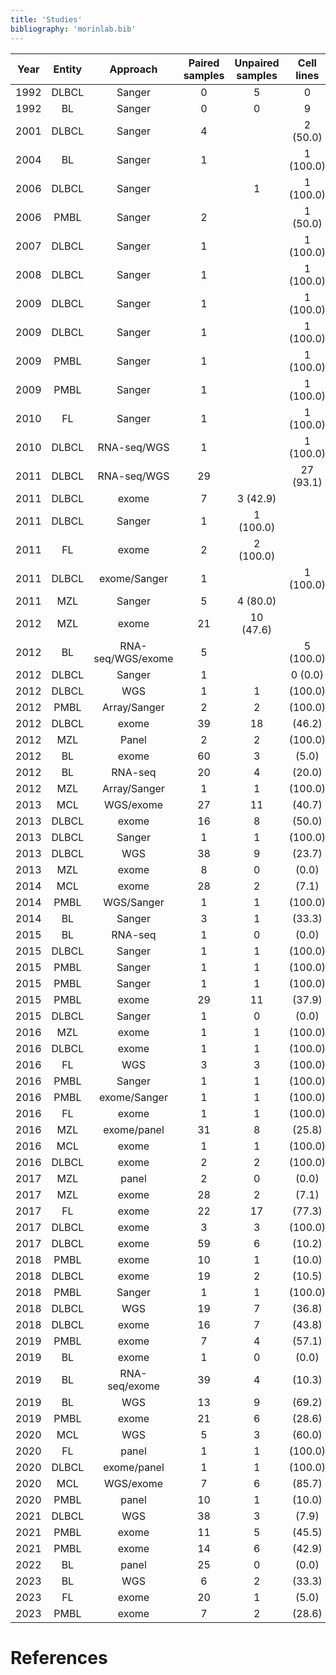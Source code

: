 ```yaml
---
title: 'Studies'
bibliography: 'morinlab.bib'
---
```


|Year|Entity|Approach|Paired samples|Unpaired samples|Cell lines|Example gene|Study|
|:-:|:-:|:-:|:-:|:-:|:-:|:-:|:-------:|
|1992|DLBCL|Sanger|0|5|0|BCL2|[@tanakaFrequentIncidenceSomatic1992](papers/tanakaFrequentIncidenceSomatic1992.md)|
|1992|BL|Sanger|0|0|9|MYC|[@johnstonCmycHypermutationBurkitt1992](papers/johnstonCmycHypermutationBurkitt1992.md)|
|2001|DLBCL|Sanger|4||2 (50.0)|MYC|[@pasqualucciHypermutationMultipleProtooncogenes2001](papers/pasqualucciHypermutationMultipleProtooncogenes2001.md)|
|2004|BL|Sanger|1||1 (100.0)|TP53|[@wildaInactivationARFMDM2p53Pathway2004](papers/wildaInactivationARFMDM2p53Pathway2004.md)|
|2006|DLBCL|Sanger||1|1 (100.0)|PRDM1|[@pasqualucciInactivationPRDM1BLIMP12006](papers/pasqualucciInactivationPRDM1BLIMP12006.md)|
|2006|PMBL|Sanger|2||1 (50.0)|GPR126|[@wenigerMutationsTumorSuppressor2006](papers/wenigerMutationsTumorSuppressor2006.md)|
|2007|DLBCL|Sanger|1||1 (100.0)|FAS|[@schollMutationsRegionFAS2007](papers/schollMutationsRegionFAS2007.md)|
|2008|DLBCL|Sanger|1||1 (100.0)|CARD11|[@lenzOncogenicCARD11Mutations2008](papers/lenzOncogenicCARD11Mutations2008.md)|
|2009|DLBCL|Sanger|1||1 (100.0)|NFKBIA|[@lakeMutationsNFKBIAEncoding2009](papers/lakeMutationsNFKBIAEncoding2009.md)|
|2009|DLBCL|Sanger|1||1 (100.0)|TNFAIP3|[@compagnoMutationsMultipleGenes2009](papers/compagnoMutationsMultipleGenes2009.md)|
|2009|PMBL|Sanger|1||1 (100.0)|STAT6|[@ritzRecurrentMutationsSTAT62009](papers/ritzRecurrentMutationsSTAT62009.md)|
|2009|PMBL|Sanger|1||1 (100.0)|TNFAIP3|[@schmitzTNFAIP3A20Tumor2009](papers/schmitzTNFAIP3A20Tumor2009.md)|
|2010|FL|Sanger|1||1 (100.0)|TNFRSF14|[@cheungAcquiredTNFRSF14Mutations2010](papers/cheungAcquiredTNFRSF14Mutations2010.md)|
|2010|DLBCL|RNA-seq/WGS|1||1 (100.0)|EZH2|[@morinSomaticMutationsAltering2010](papers/morinSomaticMutationsAltering2010.md)|
|2011|DLBCL|RNA-seq/WGS|29||27 (93.1)|B2M|[@morinFrequentMutationHistonemodifying2011](papers/morinFrequentMutationHistonemodifying2011.md)|
|2011|DLBCL|exome|7|3 (42.9)||CD36|[@pasqualucciAnalysisCodingGenome2011](papers/pasqualucciAnalysisCodingGenome2011.md)|
|2011|DLBCL|Sanger|1|1 (100.0)||MYD88|[@ngoOncogenicallyActiveMYD882011](papers/ngoOncogenicallyActiveMYD882011.md)|
|2011|FL|exome|2|2 (100.0)||CREBBP|[@pasqualucciInactivatingMutationsAcetyltransferase2011](papers/pasqualucciInactivatingMutationsAcetyltransferase2011.md)|
|2011|DLBCL|exome/Sanger|1||1 (100.0)|BRAF|[@tiacciBRAFMutationsHairycell2011](papers/tiacciBRAFMutationsHairycell2011.md)|
|2011|MZL|Sanger|5|4 (80.0)||BIRC3|[@rossiAlterationBIRC3Multiple2011](papers/rossiAlterationBIRC3Multiple2011.md)|
|2012|MZL|exome|21|10 (47.6)||ARID1A|[@rossiCodingGenomeSplenic2012](papers/rossiCodingGenomeSplenic2012.md)|
|2012|BL|RNA-seq/WGS/exome|5||5 (100.0)|CCND3|[@richterRecurrentMutationID32012](papers/richterRecurrentMutationID32012.md)|
|2012|DLBCL|Sanger|1||0 (0.0)|MIR142|[@kwanhianMicroRNA142Mutated202012](papers/kwanhianMicroRNA142Mutated202012.md)|
|2012|DLBCL|WGS|1|1| (100.0)|CXCR4|[@khodabakhshiRecurrentTargetsAberrant2012](papers/khodabakhshiRecurrentTargetsAberrant2012.md)|
|2012|PMBL|Array/Sanger|2|2| (100.0)|MAP3K14|[@ottoGeneticLesionsTRAF32012](papers/ottoGeneticLesionsTRAF32012.md)|
|2012|DLBCL|exome|39|18| (46.2)|ACTB|[@lohrDiscoveryPrioritizationSomatic2012](papers/lohrDiscoveryPrioritizationSomatic2012.md)|
|2012|MZL|Panel|2|2| (100.0)|CARD11|[@yanBCRTLRSignaling2012](papers/yanBCRTLRSignaling2012.md)|
|2012|BL|exome|60|3 |(5.0)|ACAD9|[@loveGeneticLandscapeMutations2012](papers/loveGeneticLandscapeMutations2012.md)|
|2012|BL|RNA-seq|20|4| (20.0)|C16orf48|[@schmitzBurkittLymphomaPathogenesis2012](papers/schmitzBurkittLymphomaPathogenesis2012.md)|
|2012|MZL|Array/Sanger|1|1| (100.0)|ATM|[@braggioGenomicAnalysisMarginal2012](papers/braggioGenomicAnalysisMarginal2012.md)|
|2013|MCL|WGS/exome|27|11| (40.7)|ABCA3|[@beaLandscapeSomaticMutations2013](papers/beaLandscapeSomaticMutations2013.md)|
|2013|DLBCL|exome|16|8| (50.0)|ARID1A|[@zhangGeneticHeterogeneityDiffuse2013](papers/zhangGeneticHeterogeneityDiffuse2013.md)|
|2013|DLBCL|Sanger|1|1| (100.0)|EBF1|[@bohleRoleEarlyBcell2013](papers/bohleRoleEarlyBcell2013.md)|
|2013|DLBCL|WGS|38|9| (23.7)|ABI3BP|[@morinMutationalStructuralAnalysis2013](papers/morinMutationalStructuralAnalysis2013.md)|
|2013|MZL|exome|8|0| (0.0)|AMOTL1|[@parryWholeExomeSequencing2013](papers/parryWholeExomeSequencing2013.md)|
|2014|MCL|exome|28|2| (7.1)|ANK2|[@zhangGenomicLandscapeMantle2014](papers/zhangGenomicLandscapeMantle2014.md)|
|2014|PMBL|WGS/Sanger|1|1| (100.0)|PTPN1|[@gunawardanaRecurrentSomaticMutations2014](papers/gunawardanaRecurrentSomaticMutations2014.md)|
|2014|BL|Sanger|3|1| (33.3)|ARHGEF1|[@muppidiLossSignalingGa132014](papers/muppidiLossSignalingGa132014.md)|
|2015|BL|RNA-seq|1|0 |(0.0)|CCNF|[@abateDistinctViralMutational2015](papers/abateDistinctViralMutational2015.md)|
|2015|DLBCL|Sanger|1|1| (100.0)|STAT6|[@yildizActivatingSTAT6Mutations2015](papers/yildizActivatingSTAT6Mutations2015.md)|
|2015|PMBL|Sanger|1|1 |(100.0)|CIITA|[@mottokGenomicAlterationsCIITA2015](papers/mottokGenomicAlterationsCIITA2015.md)|
|2015|PMBL|Sanger|1|1 |(100.0)|CD58|[@schneiderAlterationsCD58Gene2015](papers/schneiderAlterationsCD58Gene2015.md)|
|2015|PMBL|exome|29|11 |(37.9)|ARIH2|[@reichelFlowSortingExome2015](papers/reichelFlowSortingExome2015.md)|
|2015|DLBCL|Sanger|1|0 |(0.0)|MAP2K1|[@shinBRAFV600EMAP2K12015](papers/shinBRAFV600EMAP2K12015.md)|
|2016|MZL|exome|1|1 |(100.0)|KLHL6|[@ganapathiGeneticLandscapeDural2016](papers/ganapathiGeneticLandscapeDural2016.md)|
|2016|DLBCL|exome|1|1 |(100.0)|XPO1|[@mareschalWholeExomeSequencing2016](papers/mareschalWholeExomeSequencing2016.md)|
|2016|FL|WGS|3|3| (100.0)|ATP6AP1|[@okosunRecurrentMTORC1activatingRRAGC2016](papers/okosunRecurrentMTORC1activatingRRAGC2016.md)|
|2016|PMBL|Sanger|1|1| (100.0)|XPO1|[@jardinRecurrentMutationsExportin2016](papers/jardinRecurrentMutationsExportin2016.md)|
|2016|PMBL|exome/Sanger|1|1| (100.0)|NFKBIE|[@mansouriFrequentNFKBIEDeletions2016](papers/mansouriFrequentNFKBIEDeletions2016.md)|
|2016|FL|exome|1|1 |(100.0)|MAP2K1|[@louissaintPediatrictypeNodalFollicular2016](papers/louissaintPediatrictypeNodalFollicular2016.md)|
|2016|MZL|exome/panel|31|8| (25.8)|ABCA13|[@spinaGeneticsNodalMarginal2016](papers/spinaGeneticsNodalMarginal2016.md)|
|2016|MCL|exome|1|1 |(100.0)|CARD11|[@wuGeneticHeterogeneityPrimary2016](papers/wuGeneticHeterogeneityPrimary2016.md)|
|2016|DLBCL|exome|2|2| (100.0)|NFKBIE|[@morinGeneticLandscapesRelapsed2016](papers/morinGeneticLandscapesRelapsed2016.md)|
|2017|MZL|panel|2|0| (0.0)|CD9B|[@vandenbrandRecurrentMutationsGenes2017](papers/vandenbrandRecurrentMutationsGenes2017.md)|
|2017|MZL|exome|28|2| (7.1)|ARHGAP20|[@jalladesExomeSequencingIdentifies2017](papers/jalladesExomeSequencingIdentifies2017.md)|
|2017|FL|exome|22|17 |(77.3)|ARID1A|[@krysiakRecurrentSomaticMutations2017](papers/krysiakRecurrentSomaticMutations2017.md)|
|2017|DLBCL|exome|3|3 |(100.0)|BTK|[@albuquerqueEnhancingKnowledgeDiscovery2017](papers/albuquerqueEnhancingKnowledgeDiscovery2017.md)|
|2017|DLBCL|exome|59|6 |(10.2)|ANKRD17|[@reddyGeneticFunctionalDrivers2017](papers/reddyGeneticFunctionalDrivers2017.md)|
|2018|PMBL|exome|10|1 |(10.0)|AKAP6|[@tiacciPervasiveMutationsJAKSTAT2018](papers/tiacciPervasiveMutationsJAKSTAT2018.md)|
|2018|DLBCL|exome|19|2 |(10.5)|CCL4|[@chapuyMolecularSubtypesDiffuse2018](papers/chapuyMolecularSubtypesDiffuse2018.md)|
|2018|PMBL|Sanger|1|1 |(100.0)|IL4R|[@viganoSomaticIL4RMutations2018](papers/viganoSomaticIL4RMutations2018.md)|
|2018|DLBCL|WGS|19|7| (36.8)|AICDA|[@arthurGenomewideDiscoverySomatic2018](papers/arthurGenomewideDiscoverySomatic2018.md)|
|2018|DLBCL|exome|16|7| (43.8)|CXCR5|[@schmitzGeneticsPathogenesisDiffuse2018](papers/schmitzGeneticsPathogenesisDiffuse2018.md)|
|2019|PMBL|exome|7|4| (57.1)|ACTB|[@wienandGenomicAnalysesFlowsorted2019](papers/wienandGenomicAnalysesFlowsorted2019.md)|
|2019|BL|exome|1|0 |(0.0)|KMT2C|[@zhouSporadicEndemicBurkitt2019](papers/zhouSporadicEndemicBurkitt2019.md)|
|2019|BL|RNA-seq/exome|39|4| (10.3)|ALPK2|[@paneaWholeGenomeLandscape2019](papers/paneaWholeGenomeLandscape2019.md)|
|2019|BL|WGS|13|9| (69.2)|BACH2|[@grandeGenomewideDiscoverySomatic2019](papers/grandeGenomewideDiscoverySomatic2019.md)|
|2019|PMBL|exome|21|6| (28.6)|CISH|[@mottokIntegrativeGenomicAnalysis2019](papers/mottokIntegrativeGenomicAnalysis2019.md)|
|2020|MCL|WGS|5|3| (60.0)|BCOR|[@nadeuGenomicEpigenomicInsights2020](papers/nadeuGenomicEpigenomicInsights2020.md)|
|2020|FL|panel|1|1| (100.0)|CTSS|[@barariaCathepsinAlterationsInduce2020](papers/barariaCathepsinAlterationsInduce2020.md)|
|2020|DLBCL|exome/panel|1|1 |(100.0)|MS4A1|[@rushtonGeneticEvolutionaryPatterns2020](papers/rushtonGeneticEvolutionaryPatterns2020.md)|
|2020|MCL|WGS/exome|7|6 |(85.7)|B2M|[@pararajalingamCodingNoncodingDrivers2020](papers/pararajalingamCodingNoncodingDrivers2020.md)|
|2020|PMBL|panel|10|1 |(10.0)|ACTG1|[@deschGenotypingCirculatingTumor2020](papers/deschGenotypingCirculatingTumor2020.md)|
|2021|DLBCL|WGS|38|3 |(7.9)|ACTG1|[@hubschmannMutationalMechanismsShaping2021](papers/hubschmannMutationalMechanismsShaping2021.md)|
|2021|PMBL|exome|11|5 |(45.5)|ABCA13|[@sarkozyMutationalLandscapeGray2021](papers/sarkozyMutationalLandscapeGray2021.md)|
|2021|PMBL|exome|14|6 |(42.9)|BIRC3|[@dunsCharacterizationDLBCLPMBL2021](papers/dunsCharacterizationDLBCLPMBL2021.md)|
|2022|BL|panel|25|0| (0.0)|ADAMTS5|[@burkhardtClinicalRelevanceMolecular2022](papers/burkhardtClinicalRelevanceMolecular2022.md)|
|2023|BL|WGS|6|2| (33.3)|CDKN2C|[@thomasGeneticSubgroupsInform2023](papers/thomasGeneticSubgroupsInform2023.md)|
|2023|FL|exome|20|1| (5.0)|ABL2|[@russler-germainMutationsAssociatedProgression2023](papers/russler-germainMutationsAssociatedProgression2023.md)|
|2023|PMBL|exome|7|2| (28.6)|ARID5B|[@gomezUltraDeepSequencingReveals2023](papers/gomezUltraDeepSequencingReveals2023.md)|

# References


